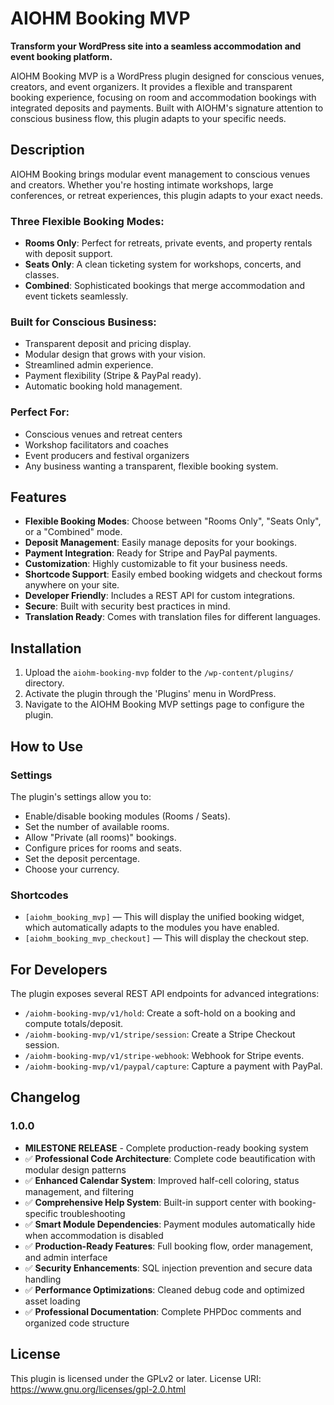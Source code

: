 # AIOHM Booking MVP

**Transform your WordPress site into a seamless accommodation and event booking platform.**

AIOHM Booking MVP is a WordPress plugin designed for conscious venues, creators, and event organizers. It provides a flexible and transparent booking experience, focusing on room and accommodation bookings with integrated deposits and payments. Built with AIOHM's signature attention to conscious business flow, this plugin adapts to your specific needs.

## Description

AIOHM Booking brings modular event management to conscious venues and creators. Whether you're hosting intimate workshops, large conferences, or retreat experiences, this plugin adapts to your exact needs.

### Three Flexible Booking Modes:
- **Rooms Only**: Perfect for retreats, private events, and property rentals with deposit support.
- **Seats Only**: A clean ticketing system for workshops, concerts, and classes.
- **Combined**: Sophisticated bookings that merge accommodation and event tickets seamlessly.

### Built for Conscious Business:
- Transparent deposit and pricing display.
- Modular design that grows with your vision.
- Streamlined admin experience.
- Payment flexibility (Stripe & PayPal ready).
- Automatic booking hold management.

### Perfect For:
- Conscious venues and retreat centers
- Workshop facilitators and coaches
- Event producers and festival organizers
- Any business wanting a transparent, flexible booking system.

## Features

- **Flexible Booking Modes**: Choose between "Rooms Only", "Seats Only", or a "Combined" mode.
- **Deposit Management**: Easily manage deposits for your bookings.
- **Payment Integration**: Ready for Stripe and PayPal payments.
- **Customization**: Highly customizable to fit your business needs.
- **Shortcode Support**: Easily embed booking widgets and checkout forms anywhere on your site.
- **Developer Friendly**: Includes a REST API for custom integrations.
- **Secure**: Built with security best practices in mind.
- **Translation Ready**: Comes with translation files for different languages.

## Installation

1.  Upload the `aiohm-booking-mvp` folder to the `/wp-content/plugins/` directory.
2.  Activate the plugin through the 'Plugins' menu in WordPress.
3.  Navigate to the AIOHM Booking MVP settings page to configure the plugin.

## How to Use

### Settings

The plugin's settings allow you to:
- Enable/disable booking modules (Rooms / Seats).
- Set the number of available rooms.
- Allow "Private (all rooms)" bookings.
- Configure prices for rooms and seats.
- Set the deposit percentage.
- Choose your currency.

### Shortcodes

- `[aiohm_booking_mvp]` — This will display the unified booking widget, which automatically adapts to the modules you have enabled.
- `[aiohm_booking_mvp_checkout]` — This will display the checkout step.

## For Developers

The plugin exposes several REST API endpoints for advanced integrations:

- `/aiohm-booking-mvp/v1/hold`: Create a soft-hold on a booking and compute totals/deposit.
- `/aiohm-booking-mvp/v1/stripe/session`: Create a Stripe Checkout session.
- `/aiohm-booking-mvp/v1/stripe-webhook`: Webhook for Stripe events.
- `/aiohm-booking-mvp/v1/paypal/capture`: Capture a payment with PayPal.

## Changelog

### 1.0.0
- **MILESTONE RELEASE** - Complete production-ready booking system
- ✅ **Professional Code Architecture**: Complete code beautification with modular design patterns
- ✅ **Enhanced Calendar System**: Improved half-cell coloring, status management, and filtering
- ✅ **Comprehensive Help System**: Built-in support center with booking-specific troubleshooting
- ✅ **Smart Module Dependencies**: Payment modules automatically hide when accommodation is disabled
- ✅ **Production-Ready Features**: Full booking flow, order management, and admin interface
- ✅ **Security Enhancements**: SQL injection prevention and secure data handling
- ✅ **Performance Optimizations**: Cleaned debug code and optimized asset loading
- ✅ **Professional Documentation**: Complete PHPDoc comments and organized code structure

## License

This plugin is licensed under the GPLv2 or later.
License URI: https://www.gnu.org/licenses/gpl-2.0.html
